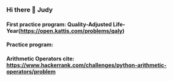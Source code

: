 ### Hi there 👋 Judy
#### First practice program: Quality-Adjusted Life-Year(https://open.kattis.com/problems/qaly)
#### Practice program:
#### Arithmetic Operators cite: https://www.hackerrank.com/challenges/python-arithmetic-operators/problem




